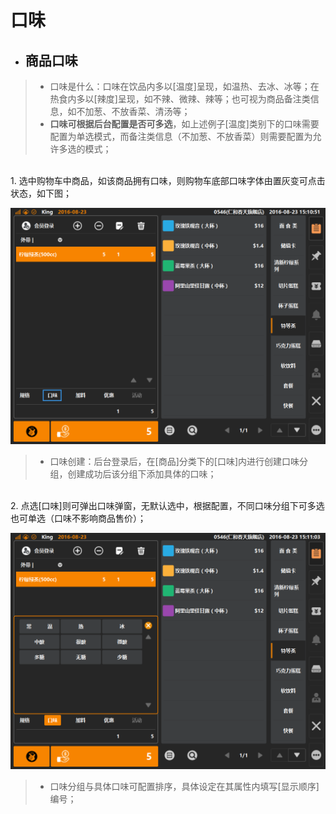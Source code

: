 # 口味  

* ## 商品口味  
> * 口味是什么：口味在饮品内多以[温度]呈现，如温热、去冰、冰等；在热食内多以[辣度]呈现，如不辣、微辣、辣等；也可视为商品备注类信息，如不加葱、不放香菜、清汤等；
> * **口味可根据后台配置是否可多选**，如上述例子[温度]类别下的口味需要配置为单选模式，而备注类信息（不加葱、不放香菜）则需要配置为允许多选的模式；  

<br />
1. 选中购物车中商品，如该商品拥有口味，则购物车底部口味字体由置灰变可点击状态，如下图；  
  
  
![](5.2口味.png)  
>  * 口味创建：后台登录后，在[商品]分类下的[口味]内进行创建口味分组，创建成功后该分组下添加具体的口味；   
  
  <br />
2. 点选[口味]则可弹出口味弹窗，无默认选中，根据配置，不同口味分组下可多选也可单选（口味不影响商品售价）；
  
  
![](5.2口味-1.png)    
> * 口味分组与具体口味可配置排序，具体设定在其属性内填写[显示顺序]编号；

